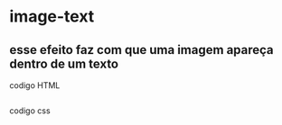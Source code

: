 # image-text
## esse efeito faz com que uma imagem apareça dentro de um texto  
 codigo HTML
 ```` html
 ````
 codigo css
  
 ```` html
 ````
